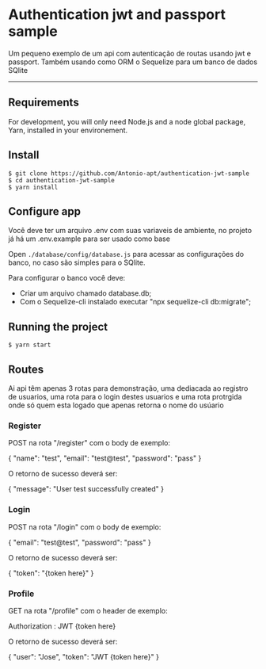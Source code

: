 # Authentication jwt and passport sample

Um pequeno exemplo de um api com autenticação de routas usando jwt e passport. Também usando como ORM o Sequelize para um banco de dados SQlite 

---
## Requirements

For development, you will only need Node.js and a node global package, Yarn, installed in your environement.


## Install

    $ git clone https://github.com/Antonio-apt/authentication-jwt-sample
    $ cd authentication-jwt-sample
    $ yarn install

## Configure app


Você deve ter um arquivo .env com suas variaveis de ambiente, no projeto já há um .env.example para ser usado como base

Open `./database/config/database.js` para acessar as configurações do banco, no caso são simples para o SQlite.

Para configurar o banco você deve:

- Criar um arquivo chamado database.db;
- Com o Sequelize-cli instalado executar "npx sequelize-cli db:migrate";

## Running the project

    $ yarn start

## Routes

Ai api têm apenas 3 rotas para demonstração, uma dediacada ao registro de usuarios, uma rota para o login destes usuarios e uma rota protrgida onde só quem esta logado que apenas retorna o nome do usúario

### Register

POST na rota "/register" com o body de exemplo:

{
	"name": "test",
	"email": "test@test",
	"password": "pass"
}

O retorno de sucesso deverá ser:

{
  "message": "User test successfully created"
}

### Login

POST na rota "/login" com o body de exemplo:

{
	"email": "test@test",
	"password": "pass"
}

O retorno de sucesso deverá ser: 

{
  "token": "{token here}"
}

### Profile

GET na rota "/profile" com o header de exemplo:

Authorization : JWT {token here}

O retorno de sucesso deverá ser:

{
  "user": "Jose",
  "token": "JWT {token here}"
}

